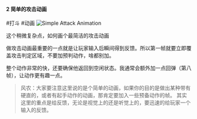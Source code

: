 #### 2  简单的攻击动画
#打斗 #动画
![Simple Attack Animation](assets/tutorials/t2/Simple_Attack_Animation-export.gif) 

  这个稍微复杂点，如何画个最简洁的攻击动画

  做攻击动画最重要的一点就是让玩家输入后瞬间得到反馈。所以第一帧就要立即覆盖攻击判定区域，不要加预判动作，啥都别加。

  整个动作非常的快，还要确保他返回到空闲状态。我通常会额外加一点回弹（第八帧），让动作更有趣一点。

> 风农：大家要注意这里说的是个简单的动画，如果你的目的是做出某种带有硬直的，或者有起手动作的动画，那肯定要加入一些预备动作的帧。
> 其实这里的重点是给反馈，无论是视觉上的还是听觉上的，要迅速的给玩家一个输入的反馈。

